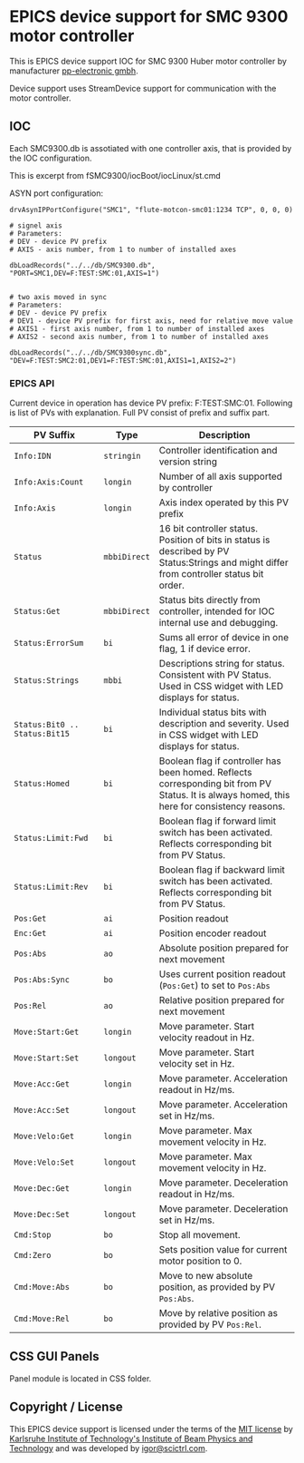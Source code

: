 # EPICS device support for SMC 9300 motor controller


This is EPICS device support IOC for SMC 9300 Huber motor controller by manufacturer [pp-electronic gmbh](www.pp-electronic.de).

Device support uses StreamDevice support for communication with the motor controller.


## IOC


Each SMC9300.db is assotiated with one controller axis, that is provided by the IOC configuration.

This is excerpt from fSMC9300/iocBoot/iocLinux/st.cmd

ASYN port configuration:

```
drvAsynIPPortConfigure("SMC1", "flute-motcon-smc01:1234 TCP", 0, 0, 0)

# signel axis
# Parameters:
# DEV - device PV prefix
# AXIS - axis number, from 1 to number of installed axes

dbLoadRecords("../../db/SMC9300.db", "PORT=SMC1,DEV=F:TEST:SMC:01,AXIS=1")


# two axis moved in sync
# Parameters:
# DEV - device PV prefix
# DEV1 - device PV prefix for first axis, need for relative move value
# AXIS1 - first axis number, from 1 to number of installed axes
# AXIS2 - second axis number, from 1 to number of installed axes

dbLoadRecords("../../db/SMC9300sync.db", "DEV=F:TEST:SMC2:01,DEV1=F:TEST:SMC:01,AXIS1=1,AXIS2=2")
```

### EPICS API

Current device in operation has device PV prefix: F:TEST:SMC:01. Following is list of PVs with explanation. Full PV consist of prefix and suffix part.



| PV Suffix | Type | Description |
| --- | --- | --- |
| `Info:IDN` | `stringin` | Controller identification and version string |
| `Info:Axis:Count` | `longin` | Number of all axis supported by controller |
| `Info:Axis` | `longin` | Axis index operated by this PV prefix |
| `Status` | `mbbiDirect` | 16 bit controller status. Position of bits in status is described by PV Status:Strings and might differ from controller status bit order. |
| `Status:Get` | `mbbiDirect` | Status bits directly from controller, intended for IOC internal use and debugging. |
| `Status:ErrorSum` | `bi` | Sums all error of device in one flag, 1 if device error. |
| `Status:Strings` | `mbbi` | Descriptions string for status. Consistent with PV Status. Used in CSS widget with LED displays for status. |
| `Status:Bit0 .. Status:Bit15` | `bi` | Individual status bits with description and severity. Used in CSS widget with LED displays for status. |
| `Status:Homed` | `bi` | Boolean flag if controller has been homed. Reflects corresponding bit from PV Status. It is always homed, this here for consistency reasons. |
| `Status:Limit:Fwd` | `bi` | Boolean flag if forward limit switch has been activated. Reflects corresponding bit from PV Status. |
| `Status:Limit:Rev` | `bi` | Boolean flag if backward limit switch has been activated. Reflects corresponding bit from PV Status. |
| `Pos:Get` | `ai` | Position readout |
| `Enc:Get` | `ai` | Position encoder readout |
| `Pos:Abs` | `ao` | Absolute position prepared for next movement |
| `Pos:Abs:Sync` | `bo` | Uses current position readout (`Pos:Get`) to set to `Pos:Abs` |
| `Pos:Rel` | `ao` | Relative position prepared for next movement |
| `Move:Start:Get` | `longin` | Move parameter. Start velocity readout in Hz. |
| `Move:Start:Set` | `longout` | Move parameter. Start velocity set in Hz. |
| `Move:Acc:Get` | `longin` | Move parameter. Acceleration readout in Hz/ms. |
| `Move:Acc:Set` | `longout` | Move parameter. Acceleration set in Hz/ms. |
| `Move:Velo:Get` | `longin` | Move parameter. Max movement velocity in Hz. |
| `Move:Velo:Set` | `longout` | Move parameter. Max movement velocity in Hz. |
| `Move:Dec:Get` | `longin` | Move parameter. Deceleration readout in Hz/ms. |
| `Move:Dec:Set` | `longout` | Move parameter. Deceleration set in Hz/ms. |
| `Cmd:Stop` | `bo` | Stop all movement. |
| `Cmd:Zero` | `bo` | Sets position value for current motor position to 0. |
| `Cmd:Move:Abs` | `bo` | Move to new absolute position, as provided by PV `Pos:Abs`. |
| `Cmd:Move:Rel` | `bo` | Move by relative position as provided by PV `Pos:Rel`. |


## CSS GUI Panels

Panel module is located in CSS folder.


## Copyright / License

This EPICS device support is licensed under the terms of the [MIT license](LICENSE) by 
[Karlsruhe Institute of Technology's Institute of Beam Physics and Technology](https://www.ibpt.kit.edu/) 
and was developed by [igor@scictrl.com](http://scictrl.org).
